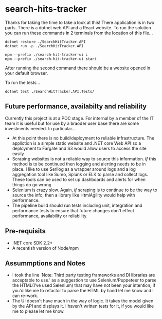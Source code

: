 # search-hits-tracker

Thanks for taking the time to take a look at this! There application is in two parts. There is a dotnet web API and a React website. To run the solution you can run these commands in 2 terminals from the location of this file...
```
dotnet restore ./SearchHitTracker.API
dotnet run -p ./SearchHitTracker.API
```
```
npm --prefix ./search-hit-tracker-ui i
npm --prefix ./search-hit-tracker-ui start 
```

After running the second command there should be a website opened in your default browser.

To run the tests...
```
dotnet test ./SearchHitTracker.API.Tests/
```

## Future performance, availabilty and reliability
Currently this project is at a POC stage. For internal by a member of the IT team it is useful but for use by a braoder user base there are some investments needed. In particular...
* At this point there is no build/deployment to reliable infrastructure. The appliction is a simple static website and .NET core Web API so a deployment to Fargate and S3 would allow users to access the site easily
* Scraping websites is not a reliable way to source this information. *If* this method is to be continued then logging and alerting needs to be in place. I like to use Serilog as a wrapper around logs and a log aggregation tool like Sumo, Splunk or ELK to parse and collect logs. These tools can be used to set up dashboards and alerts for when things do go wrong.
* Selenium is crazy slow. Again, *if* scraping is to continue to be the way to source the info, then a library like HtmlAgility would help with performance.
* The pipeline build should run tests including unit, integration and performance tests to ensure that future changes don't effect performance, availability or reliability.

## Pre-requisits
* .NET core SDK 2.2+
* A recentish version of Node/npm

## Assummptions and Notes
* I took the line 'Note: Third party testing frameworks and DI libraries are acceptable to use.' as a suggestion to use Selenium/Puppeteer to parse the HTML(I've used Selenium) that may have not been your intention, if you'd like me to refactor to parse the HTML by hand let me know and I can re-work.
* The UI doesn't have much in the way of logic. It takes the model given by the API and displays it. I haven't written tests for it, if you would like me to please let me know.

